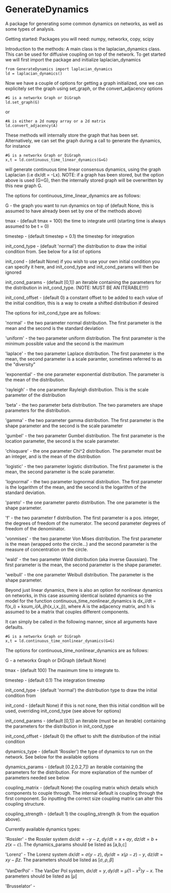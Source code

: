 # GenerateDynamics
A package for generating some common dynamics on networks, as well as some types of analysis.

Getting started: Packages you will need: numpy, networkx, copy, scipy

Introduction to the methods:
A main class is the laplacian_dynamics class. This can be used for diffusive coupling on top of the network. To get started we will first import the package and initialize laplacian_dynamics

```
from GenerateDynamics import laplacian_dynamics
ld = laplacian_dynamics()
```

Now we have a couple of options for getting a graph initialized, one we can explicitely set the graph using set_graph, or the convert_adjacency options
```
#G is a networkx Graph or DiGraph
ld.set_graph(G)
```
or
```
#A is either a 2d numpy array or a 2d matrix
ld.convert_adjacency(A)
```
These methods will internally store the graph that has been set.
Alternatively, we can set the graph during a call to generate the dynamics, for instance
```
#G is a networkx Graph or DiGraph
x,t = ld.continuous_time_linear_dynamics(G=G)
```
will generate continuous time linear consensus dynamics, using the graph Laplacian (i.e dx/dt = -Lx). NOTE: if a graph has been stored, but the option above is used (G=G), then the internally stored graph will be overwritten by this new graph G.

The options for continuous_time_linear_dynamics are as follows:

G - the graph you want to run dynamics on top of (default None, this is assumed to have already been set by one of the methods above)

tmax - (default tmax = 100) the time to integrate until (starting time is always assumed to be t = 0)

timestep - (default timestep = 0.1) the timestep for integration

init_cond_type - (default 'normal') the distribution to draw the initial condition from. See below for a list of options

init_cond - (default None) if you wish to use your own initial condition you can specify it here, and init_cond_type and init_cond_params will then be ignored

init_cond_params - (default [0,1]) an iterable containing the parameters for the distribution in init_cond_type. (NOTE: MUST BE AN ITERABLE!!!!)

init_cond_offset - (default 0) a constant offset to be added to each value of the initial condition, this is a way to create a shifted distribution if desired



The options for init_cond_type are as follows:

'normal' - the two parameter normal distribution. The first parameter is the mean and the second is the standard deviation

'uniform' - the two parameter uniform distribution. The first parameter is the minimum possible value and the second is the maximum

'laplace' - the two parameter Laplace distribution. The first parameter is the mean, the second parameter is a scale paramter, sometimes referred to as the "diversity"

'exponential' - the one parameter exponential distribution.  The parameter is the mean of the distribution.

'rayleigh' - the one parameter Rayleigh distribution. This is the scale parameter of the distribution

'beta' - the two parameter beta distribution. The two parameters are shape parameters for the distribution.

'gamma' - the two parameter gamma distribution. The first parameter is the shape parameter and the second is the scale parameter

'gumbel' - the two parameter Gumbel distribution. The first parameter is the location parameter, the second is the scale parameter.

'chisquare' - the one parameter Chi^2 distribution. The parameter must be an integer, and is the mean of the distribution

'logistic' - the two parameter logistic distribution. The first parameter is the mean, the second parameter is the scale parameter.

'lognormal' - the two parameter lognormal distribution. The first parameter is the logarithm of the mean, and the second is the logarithm of the standard deviation.

'pareto' - the one parameter pareto distribution. The one parameter is the shape parameter.

'f' - the two parameter f distribution. The first parameter is a pos. integer, the degrees of freedom of the numerator. The second parameter degrees of freedom of the denominator.

'vonmises' - the two parameter Von Mises distribution. The first parameter is the mean (wrapped onto the circle...) and the second parameter is the measure of concentration on the circle.

'wald' - the two parameter Wald distribution (aka inverse Gaussian). The first parameter is the mean, the second parameter is the shape parameter.

'weibull' - the one parameter Weibull distribution. The parameter is the shape parameter.


Beyond just linear dynamics, there is also an option for nonlinear dynamics on networks, in this case assuming identical isolated dynamics so the model for the function continuous_time_nonlinear_dynamics  is dx_i/dt = f(x_i) + k*sum_i(A_ij*h(x_i,x_j)), where A is the adjacency matrix, and h is assumed to be a matrix that couples different components. 

It can simply be called in the following manner, since all arguments have defaults.
```
#G is a networkx Graph or DiGraph
x,t = ld.continuous_time_nonlinear_dynamics(G=G)
```

The options for continuous_time_nonlinear_dynamics are as follows:

G - a networkx Graph or DiGraph (default None)

tmax - (default 100) The maximum time to integrate to.

timestep - (default 0.1) The integration timestep

init_cond_type - (default 'normal') the distribution type to draw the initial condition from

init_cond - (default None) if this is not none, then this initial condition will be used, overriding init_cond_type (see above for options)

init_cond_params - (default [0,1]) an iterable (must be an iterable) containing the parameters for the distribution in init_cond_type

init_cond_offset - (default 0) the offset to shift the distribution of the initial condition

dynamics_type - (default 'Rossler') the type of dynamics to run on the network. See below for the available options

dynamics_params - (default [0.2,0.2,7]) an iterable containing the parameters for the distribution. For more explanation of the number of parameters needed see below

coupling_matrix - (default None) the coupling matrix which details which components to couple through. The internal default is coupling through the first component. So inputting the correct size coupling matrix can alter this coupling structure.

coupling_strength - (default 1) the coupling_strength (k from the equation above).


Currently available dynamics types:

'Rossler' - the Rossler system $dx/dt = -y-z$, $dy/dt = x+ay$, $dz/dt = b+z(x-c)$. The dynamics_params should be listed as [a,b,c]

'Lorenz' - The Lorenz system $dx/dt = \sigma(y-z)$, $dy/dt = x(\rho -z) -y$, $dz/dt = xy-\beta z$. The parameters should be listed as $[\sigma,\rho,\beta]$

'VanDerPol' - The VanDer Pol system, $dx/dt = y, dy/dt = \mu(1-x^2)y-x$. The parameters should be listed as $[\mu]$

'Brusselator' - 
